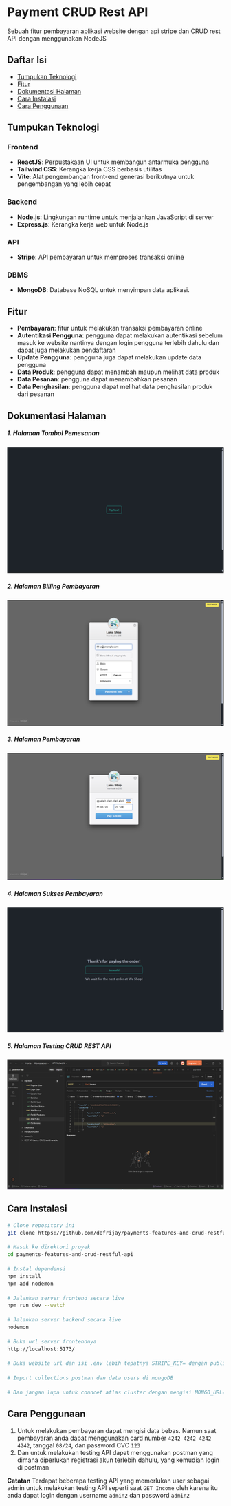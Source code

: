 # Payment CRUD Rest API
Sebuah fitur pembayaran aplikasi website dengan api stripe dan CRUD rest API dengan menggunakan NodeJS


## Daftar Isi
- [Tumpukan Teknologi](#tumpukan-teknologi)
- [Fitur](#fitur)
- [Dokumentasi Halaman](#dokumentasi-halaman)
- [Cara Instalasi](#cara-instalasi)
- [Cara Penggunaan](#cara-penggunaan)

## Tumpukan Teknologi
### Frontend
- **ReactJS**: Perpustakaan UI untuk membangun antarmuka pengguna
- **Tailwind CSS**: Kerangka kerja CSS berbasis utilitas
- **Vite**: Alat pengembangan front-end generasi berikutnya untuk pengembangan yang lebih cepat

### Backend
- **Node.js**: Lingkungan runtime untuk menjalankan JavaScript di server
- **Express.js**: Kerangka kerja web untuk Node.js

### API
- **Stripe**: API pembayaran untuk memproses transaksi online

### DBMS
- **MongoDB**: Database NoSQL untuk menyimpan data aplikasi.

## Fitur
- **Pembayaran**: fitur untuk melakukan transaksi pembayaran online
- **Autentikasi Pengguna**: pengguna dapat melakukan autentikasi sebelum masuk ke website nantinya dengan login pengguna terlebih dahulu dan dapat juga melakukan pendaftaran
- **Update Pengguna**: pengguna juga dapat melakukan update data pengguna
- **Data Produk**: pengguna dapat menambah maupun melihat data produk 
- **Data Pesanan**: pengguna dapat menambahkan pesanan 
- **Data Penghasilan**: pengguna dapat melihat data penghasilan produk dari pesanan

## Dokumentasi Halaman
##### 1. Halaman Tombol Pemesanan
![Dokumentasi Halaman](/Documentation.png)
##### 2. Halaman Billing Pembayaran
![Dokumentasi Halaman](/Documentation1.png)
##### 3. Halaman Pembayaran
![Dokumentasi Halaman](Documentation2.png)
##### 4. Halaman Sukses Pembayaran
![Dokumentasi Halaman](Documentation3.png)
##### 5. Halaman Testing CRUD REST API
![Dokumentasi Halaman](Documentation4.png)


## Cara Instalasi
```bash
# Clone repository ini
git clone https://github.com/defrijay/payments-features-and-crud-restful-api.git

# Masuk ke direktori proyek
cd payments-features-and-crud-restful-api

# Instal dependensi
npm install
npm add nodemon

# Jalankan server frontend secara live
npm run dev --watch

# Jalankan server backend secara live
nodemon

# Buka url server frontendnya
http://localhost:5173/

# Buka website url dan isi .env lebih tepatnya STRIPE_KEY= dengan publishable key nya

# Import collections postman dan data users di mongoDB

# Dan jangan lupa untuk conncet atlas cluster dengan mengisi MONGO_URL= di .env

```

## Cara Penggunaan
1. Untuk melakukan pembayaran dapat mengisi data bebas. Namun saat pembayaran anda dapat menggunakan card number `4242 4242 4242 4242`, tanggal `08/24`, dan password CVC `123`
2. Dan untuk melakukan testing API dapat menggunakan postman yang dimana diperlukan registrasi akun terlebih dahulu, yang kemudian login di postman

**Catatan**
Terdapat beberapa testing API yang memerlukan user sebagai admin untuk melakukan testing API seperti saat `GET Income` oleh karena itu anda dapat login dengan username `admin2` dan password `admin2`



